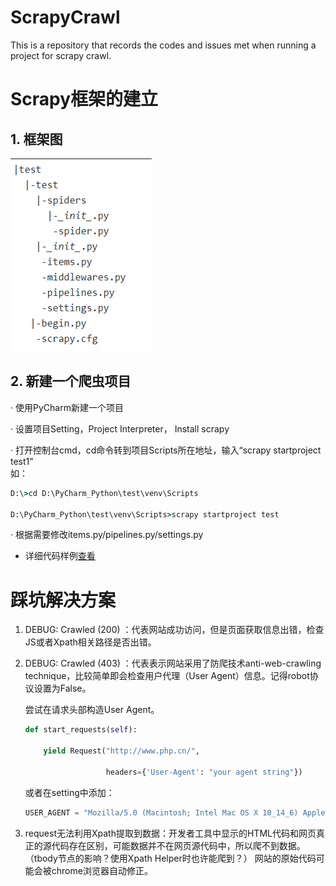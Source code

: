 # ScrapyCrawl

This is a repository that records the codes and issues met when running a project for scrapy crawl. 

# Scrapy框架的建立

## 1. 框架图

![project_menu](/img/project_menu.bmp)

## 2. 新建一个爬虫项目

· 使用PyCharm新建一个项目

· 设置项目Setting，Project Interpreter， Install scrapy

· 打开控制台cmd，cd命令转到项目Scripts所在地址，输入“scrapy startproject test1”  
  如：
  
```cmd
D:\>cd D:\PyCharm_Python\test\venv\Scripts

D:\PyCharm_Python\test\venv\Scripts>scrapy startproject test
```

· 根据需要修改items.py/pipelines.py/settings.py

* 详细代码样例[查看](/lianjia)

 

# 踩坑解决方案

1. DEBUG: Crawled (200) ：代表网站成功访问，但是页面获取信息出错，检查JS或者Xpath相关路径是否出错。  

2. DEBUG: Crawled (403) ：代表表示网站采用了防爬技术anti-web-crawling technique，比较简单即会检查用户代理（User Agent）信息。记得robot协议设置为False。

    尝试在请求头部构造User Agent。

    ```python
    def start_requests(self): 

        yield Request("http://www.php.cn/", 

                      headers={'User-Agent': "your agent string"})
    ```

    或者在setting中添加：

    ```python
    USER_AGENT = "Mozilla/5.0 (Macintosh; Intel Mac OS X 10_14_6) AppleWebKit/537.36 (KHTML, like Gecko) Chrome/77.0.3865.120 Safari/537.36"
    ```
 3. request无法利用Xpath提取到数据：开发者工具中显示的HTML代码和网页真正的源代码存在区别，可能数据并不在网页源代码中，所以爬不到数据。（tbody节点的影响？使用Xpath Helper时也许能爬到？）
    网站的原始代码可能会被chrome浏览器自动修正。
 
 
